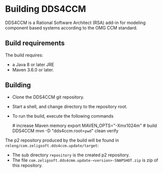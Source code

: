 # Building DDS4CCM

DDS4CCM is a Rational Software Architect (RSA) add-in for modeling component based systems
according to the OMG CCM standard.

## Build requirements

The build requires:

- a Java 8 or later JRE
- Maven 3.6.0 or later.

## Building

* Clone the DDS4CCM git repository.
* Start a shell, and change directory to the repository root.
* To run the build, execute the following commands

	\# increase Maven memory
	export MAVEN_OPTS="-Xmx1024m"
	\# build DDS4CCM
	mvn -D "dds4ccm.root=`pwd`" clean verify
	
The p2 repository produced by the build will be found in `releng/com.zeligsoft.dds4ccm.update/target`:

* The sub directory `repository` is the created p2 repository. 
* The file `com.zeligsoft.dds4cmm.update-<version>-SNAPSHOT.zip` is zip of this repository.
